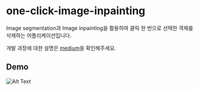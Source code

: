 # one-click-image-inpainting
Image segmentation과 Image inpainting을 활용하여 클릭 한 번으로 선택한 객체를 삭제하는 어플리케이션입니다.

개발 과정에 대한 설명은 [medium](https://medium.com/@yongsun.yoon/클릭-한-번으로-객체-제거하기-image-segmentation-image-inpainting-19e3d27e3dcf)을 확인해주세요.

## Demo
![Alt Text](demo.gif)

